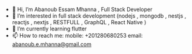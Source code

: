 - 👋 Hi, I’m Abanoub Essam Mhanna , Full Stack Developer
- 👀 I’m interested in full stack development (nodejs , mongodb , nestjs , reactjs , nextjs , RESTFULL , GraphQL , React Native ) 
- 🌱 I’m currently learning flutter
- 📫 How to reach me: 
   mobile: +201280680253
   email: abanoub.e.mhanna@gmail.com
